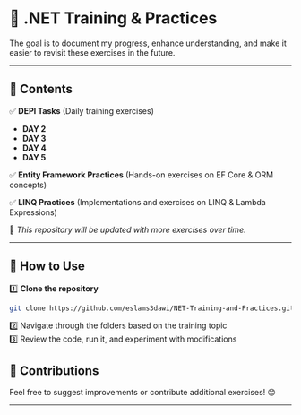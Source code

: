 # 🚀 .NET Training & Practices  

The goal is to document my progress, enhance understanding, and make it easier to revisit these exercises in the future.  

---

## 📌 Contents  
✅ **DEPI Tasks** (Daily training exercises)  
- **DAY 2**  
- **DAY 3**  
- **DAY 4**  
- **DAY 5**  

✅ **Entity Framework Practices** (Hands-on exercises on EF Core & ORM concepts)  

✅ **LINQ Practices** (Implementations and exercises on LINQ & Lambda Expressions)  

📌 _This repository will be updated with more exercises over time._  

---

## 🚀 How to Use  
1️⃣ **Clone the repository**  
```sh
git clone https://github.com/eslams3dawi/NET-Training-and-Practices.git
```  
2️⃣ Navigate through the folders based on the training topic  
3️⃣ Review the code, run it, and experiment with modifications  

## 🤝 Contributions  
Feel free to suggest improvements or contribute additional exercises! 😊  

---

